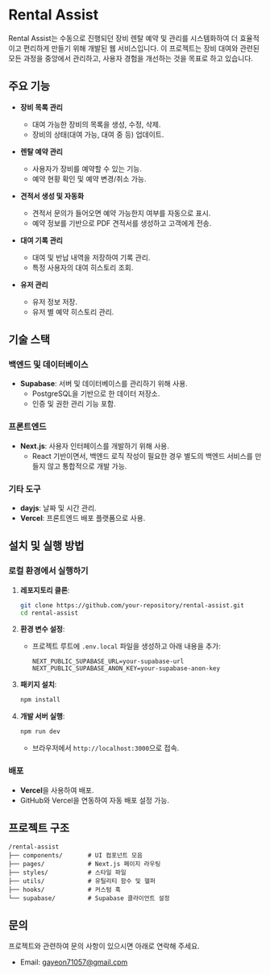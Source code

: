 # Rental Assist

Rental Assist는 수동으로 진행되던 장비 렌탈 예약 및 관리를 시스템화하여 더 효율적이고 편리하게 만들기 위해 개발된 웹 서비스입니다. 이 프로젝트는 장비 대여와 관련된 모든 과정을 중앙에서 관리하고, 사용자 경험을 개선하는 것을 목표로 하고 있습니다.

## 주요 기능

- **장비 목록 관리**

  - 대여 가능한 장비의 목록을 생성, 수정, 삭제.
  - 장비의 상태(대여 가능, 대여 중 등) 업데이트.

- **렌탈 예약 관리**

  - 사용자가 장비를 예약할 수 있는 기능.
  - 예약 현황 확인 및 예약 변경/취소 가능.

- **견적서 생성 및 자동화**

  - 견적서 문의가 들어오면 예약 가능한지 여부를 자동으로 표시.
  - 예약 정보를 기반으로 PDF 견적서를 생성하고 고객에게 전송.

- **대여 기록 관리**

  - 대여 및 반납 내역을 저장하여 기록 관리.
  - 특정 사용자의 대여 히스토리 조회.

- **유저 관리**
  - 유저 정보 저장.
  - 유저 별 예약 히스토리 관리.

## 기술 스택

### 백엔드 및 데이터베이스

- **Supabase**: 서버 및 데이터베이스를 관리하기 위해 사용.
  - PostgreSQL을 기반으로 한 데이터 저장소.
  - 인증 및 권한 관리 기능 포함.

### 프론트엔드

- **Next.js**: 사용자 인터페이스를 개발하기 위해 사용.
  - React 기반이면서, 백엔드 로직 작성이 필요한 경우 별도의 백엔드 서비스를 만들지 않고 통합적으로 개발 가능.

### 기타 도구

- **dayjs**: 날짜 및 시간 관리.
- **Vercel**: 프론트엔드 배포 플랫폼으로 사용.

## 설치 및 실행 방법

### 로컬 환경에서 실행하기

1. **레포지토리 클론**:

   ```bash
   git clone https://github.com/your-repository/rental-assist.git
   cd rental-assist
   ```

2. **환경 변수 설정**:

   - 프로젝트 루트에 `.env.local` 파일을 생성하고 아래 내용을 추가:
     ```env
     NEXT_PUBLIC_SUPABASE_URL=your-supabase-url
     NEXT_PUBLIC_SUPABASE_ANON_KEY=your-supabase-anon-key
     ```

3. **패키지 설치**:

   ```bash
   npm install
   ```

4. **개발 서버 실행**:
   ```bash
   npm run dev
   ```
   - 브라우저에서 `http://localhost:3000`으로 접속.

### 배포

- **Vercel**을 사용하여 배포.
- GitHub와 Vercel을 연동하여 자동 배포 설정 가능.

## 프로젝트 구조

```
/rental-assist
├── components/       # UI 컴포넌트 모음
├── pages/            # Next.js 페이지 라우팅
├── styles/           # 스타일 파일
├── utils/            # 유틸리티 함수 및 헬퍼
├── hooks/            # 커스텀 훅
└── supabase/         # Supabase 클라이언트 설정
```

## 문의

프로젝트와 관련하여 문의 사항이 있으시면 아래로 연락해 주세요.

- Email: gayeon71057@gmail.cpm
